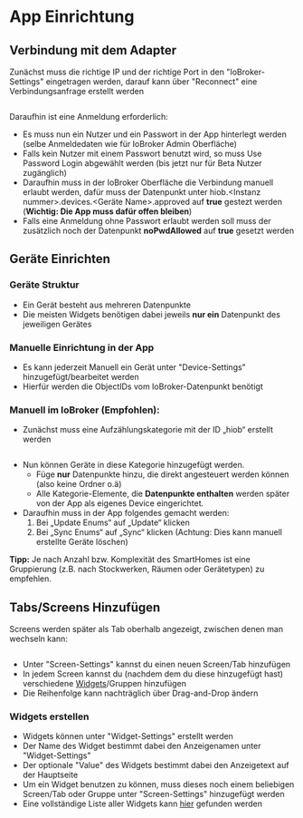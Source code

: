 # App Einrichtung

## Verbindung mit dem Adapter

Zunächst muss die richtige IP und der richtige Port in den "IoBroker-Settings" eingetragen werden, darauf kann über "Reconnect" eine Verbindungsanfrage erstellt werden

<figure><img src="../.gitbook/assets/connection_example.jpg" alt=""><figcaption></figcaption></figure>

Daraufhin ist eine Anmeldung erforderlich:

* Es muss nun ein Nutzer und ein Passwort in der App hinterlegt werden (selbe Anmeldedaten wie für IoBroker Admin Oberfläche)
* Falls kein Nutzer mit einem Passwort benutzt wird, so muss Use Password Login abgewählt werden (bis jetzt nur für Beta Nutzer zugänglich)
* Daraufhin muss in der IoBroker Oberfläche die Verbindung manuell erlaubt werden, dafür muss der Datenpunkt unter hiob.\<Instanz nummer>.devices.\<Geräte Name>.approved auf **true** gestezt werden (**Wichtig: Die App muss dafür offen bleiben**)
* Falls eine Anmeldung ohne Passwort erlaubt werden soll muss der zusätzlich noch der Datenpunkt **noPwdAllowed** auf **true** gesetzt werden

## Geräte Einrichten

### Geräte Struktur

* Ein Gerät besteht aus mehreren Datenpunkte
* Die meisten Widgets benötigen dabei jeweils **nur ein** Datenpunkt des jeweiligen Gerätes

### Manuelle Einrichtung in der App

* Es kann jederzeit Manuell ein Gerät unter "Device-Settings" hinzugefügt/bearbeitet werden
* Hierfür werden die ObjectIDs vom IoBroker-Datenpunkt benötigt

### Manuell im IoBroker (Empfohlen):

* Zunächst muss eine Aufzählungskategorie mit der ID „hiob“ erstellt werden

<figure><img src="../.gitbook/assets/aufzählung_1e.png" alt=""><figcaption></figcaption></figure>

* Nun können Geräte in diese Kategorie hinzugefügt werden.
  * Füge **nur** Datenpunkte hinzu, die direkt angesteuert werden können (also keine Ordner o.ä)
  * Alle Kategorie-Elemente, die **Datenpunkte enthalten** werden später von der App als eigenes Device eingerichtet.
* Daraufhin muss in der App folgendes gemacht werden:
  1. Bei „Update Enums“ auf „Update“ klicken
  2. Bei „Sync Enums“ auf „Sync“ klicken  (Achtung: Dies kann manuell erstellte Geräte löschen)

**Tipp:** Je nach Anzahl bzw. Komplexität des SmartHomes ist eine Gruppierung (z.B. nach Stockwerken, Räumen oder Gerätetypen) zu empfehlen.

## Tabs/Screens Hinzufügen

Screens werden später als Tab oberhalb angezeigt, zwischen denen man wechseln kann:

<figure><img src="../.gitbook/assets/aufzählung_1e (1).png" alt=""><figcaption></figcaption></figure>

* Unter "Screen-Settings" kannst du einen neuen Screen/Tab hinzufügen
* In jedem Screen kannst du (nachdem dem du diese hinzugefügt hast) verschiedene [Widgets](https://app.gitbook.com/s/YWLvuNyLNp6aa7cn2y33/\~/changes/oA9p3RZ4zPIZXkJxzQ1V/widgets)/Gruppen hinzufügen
* Die Reihenfolge kann nachträglich über Drag-and-Drop ändern

### Widgets erstellen

* Widgets können unter "Widget-Settings" erstellt werden
* Der Name des Widget bestimmt dabei den Anzeigenamen unter "Widget-Settings"
* Der optionale "Value" des Widgets bestimmt dabei den Anzeigetext auf der Hauptseite
* Um ein Widget benutzen zu können, muss dieses noch einem beliebigen Screen/Tab oder Gruppe unter "Screen-Settings" hinzugefügt werden
* Eine vollständige Liste aller Widgets kann [hier](../widgets.md) gefunden werden
